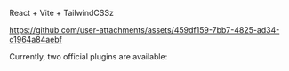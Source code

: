  React + Vite + TailwindCSSz
 
https://github.com/user-attachments/assets/459df159-7bb7-4825-ad34-c1964a84aebf

Currently, two official plugins are available:
